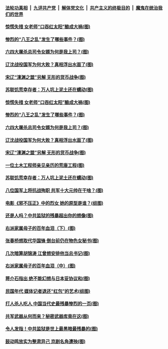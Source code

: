 ####  [法轮功真相](../../../../basic/blob/master/README.md?t=03032101) &nbsp;|&nbsp; [九评共产党](../../../../9ping.md/blob/master/README.md?t=03032101) &nbsp;|&nbsp; [解体党文化](../../../../jtdwh.md/blob/master/README.md?t=03032101)  &nbsp;|&nbsp; [共产主义的终极目的](../../../../gczydzjmd.md/blob/master/README.md?t=03032101) &nbsp;|&nbsp; [魔鬼在统治我们的世界](../../../../mgztzwmdsj.md/blob/master/README.md?t=03032101) 

#### [惊慌失措 女老师“口吞红太阳”酿成大祸(图)](../pages/p6/963843.md?t=03032101) 

#### [惨烈的“八王之乱”发生了哪些事件？(图)](../pages/p6/963837.md?t=03032101) 

#### [六四大屠杀总司令女婿为何是我上司？(图)](../pages/p6/963450.md?t=03032101) 

#### [辽沈战役国军为何大败？真相浮出水面了(图)](../pages/p6/963832.md?t=03032101) 

#### [宋辽“澶渊之盟”另解 无形的货币战争(图)](../pages/p6/963938.md?t=03032101) 

#### [苏联饥荒幸存者：万人坑上泥土还在蠕动(图)](../pages/p6/963590.md?t=03032101) 

#### [惊慌失措 女老师“口吞红太阳”酿成大祸(图)](../pages/p6/963843.md?t=03032101) 

#### [惨烈的“八王之乱”发生了哪些事件？(图)](../pages/p6/963837.md?t=03032101) 

#### [六四大屠杀总司令女婿为何是我上司？(图)](../pages/p6/963450.md?t=03032101) 

#### [辽沈战役国军为何大败？真相浮出水面了(图)](../pages/p6/963832.md?t=03032101) 

#### [宋辽“澶渊之盟”另解 无形的货币战争(图)](../pages/p6/963938.md?t=03032101) 

#### [一位土木工程师亲见亲历的荒唐工程(图)](../pages/p6/961631.md?t=03032101) 

#### [苏联饥荒幸存者：万人坑上泥土还在蠕动(图)](../pages/p6/963590.md?t=03032101) 

#### [八位国军上将抗战殉职 共军十大元帅在干啥？(图)](../pages/p6/960724.md?t=03032101) 

#### [电影《邪不压正》中的烈女 她的原型是谁？(组图)](../pages/p6/963716.md?t=03032101) 

#### [还是人吗？中共监狱的残暴超出你的想像(图)](../pages/p6/963278.md?t=03032101) 

#### [右派家属母子的百年血泪（下）(图)](../pages/p6/962627.md?t=03032101) 

#### [张春桥想取代华国锋 倒台前仍在物色女秘书(图)](../pages/p6/962833.md?t=03032101) 

#### [几次暗算胡锦涛 江曾想安排他当总书记(图)](../pages/p6/941643.md?t=03032101) 

#### [右派家属母子的百年血泪（中）(图)](../pages/p6/962624.md?t=03032101) 

#### [蒋介石指出 绝不能幻想与日本妥协议和(图)](../pages/p6/963714.md?t=03032101) 

#### [民国年代 媒体记者退还“红包”的艺术(组图)](../pages/p6/963262.md?t=03032101) 

#### [打人杀人吃人 中国当代史最残暴惨烈的一页(图)](../pages/p6/963122.md?t=03032101) 

#### [共军武器从何而来？秘密武器库竟在这(图)](../pages/p6/960726.md?t=03032101) 

#### [令人发指！中共监狱是世上最黑暗最残暴的(图)](../pages/p6/963279.md?t=03032101) 

#### [鼓动鸣放实为整肃异己 京剧名角遭殃(图)](../pages/p6/963260.md?t=03032101) 

